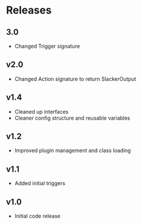 # Releases

## 3.0
* Changed Trigger signature

## v2.0
* Changed Action signature to return SlackerOutput

## v1.4
* Cleaned up interfaces
* Cleaner config structure and reusable variables

## v1.2
* Improved plugin management and class loading

## v1.1
* Added initial triggers

## v1.0
* Initial code release



